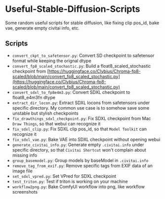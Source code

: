 # Useful-Stable-Diffusion-Scripts

Some random useful scripts for stable diffusion, like fixing clip pos_id, bake vae, generate empty civitai info, etc.

## Scripts

- `convert_ckpt_to_safetensor.py`: Convert SD checkpoint to safetensor format while keeping the orignal dtype
- `convert_fp8_scaled_stochastic.py`: Build a float8_scaled_stochastic checkpoint from [https://huggingface.co/Clybius/Chroma-fp8-scaled/blob/main/convert_fp8_scaled_stochastic.py](https://huggingface.co/Clybius/Chroma-fp8-scaled/blob/main/convert_fp8_scaled_stochastic.py)
- `convert_sdxl_to_fp8e4m3.py`: Convert SDXL checkpoint to float8_e4m3fn dtype
- `extract_dir_locon.py`: Extract SDXL locons from safetensors under specific directory. My common use case is to somehow save some unstable but stylish checkpoints
- `fix_drawthings_sdxl_checkpoint.py`: Fix SDXL checkpoint from Mac `Draw Things`, so that webui can recognize it
- `fix_sdxl_clip.py`: Fix SDXL clip pos_id, so that `Model Toolkit` can recognize it
- `fix_sdxl_vae.py`: Bake VAE into SDXL checkpoint without opening webui
- `generate_civitai_info.py`: Generate empty `.civitai.info` under specific directory, so that `Civitai Shortcut` won't complain about missing info
- `group_basemodel.py`: Group models by baseModel in `.civitai.info`
- `remove_tag_from_exif.py`: Remove specific tags from EXIF data of an image file
- `set_sdxl_vpred.py`: Set VPred for SDXL checkpoint
- `test_triton.py`: Test if triton is working on your machine
- `workflow2png.py`: Bake ComfyUI workflow into png, like workflow screenshots
